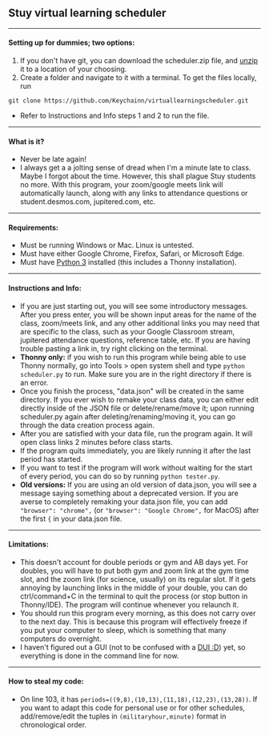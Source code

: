 ## Stuy virtual learning scheduler
---
#### Setting up for dummies; two options:
1. If you don't have git, you can download the scheduler.zip file, and [unzip](https://www.sweetwater.com/sweetcare/articles/how-to-zip-and-unzip-files/) it to a location of your choosing.
2. Create a folder and navigate to it with a terminal. To get the files locally, run
```
git clone https://github.com/Keychainn/virtuallearningscheduler.git
```
- Refer to Instructions and Info steps 1 and 2 to run the file.
---
#### What is it?
- Never be late again!
- I always get a a jolting sense of dread when I'm a minute late to class. Maybe I forgot about the time. However, this shall plague Stuy students no more. With this program, your zoom/google meets link will automatically launch, along with any links to attendance questions or student.desmos.com, jupitered.com, etc.
---
#### Requirements:
- Must be running Windows or Mac. Linux is untested.
- Must have either Google Chrome, Firefox, Safari, or Microsoft Edge.
- Must have [Python 3](https://www.python.org/downloads/) installed (this includes a Thonny installation).
---
#### Instructions and Info:
- If you are just starting out, you will see some introductory messages. After you press enter, you will be shown input areas for the name of the class, zoom/meets link, and any other additional links you may need that are specific to the class, such as your Google Classroom stream, jupitered attendance questions, reference table, etc. If you are having trouble pasting a link in, try right clicking on the terminal.
- **Thonny only:** if you wish to run this program while being able to use Thonny normally, go into Tools > open system shell and type `python scheduler.py` to run. Make sure you are in the right directory if there is an error.
- Once you finish the process, "data.json" will be created in the same directory. If you ever wish to remake your class data, you can either edit directly inside of the JSON file or delete/rename/move it; upon running scheduler.py again after deleting/renaming/moving it, you can go through the data creation process again.
- After you are satisfied with your data file, run the program again. It will open class links 2 minutes before class starts.
- If the program quits immediately, you are likely running it after the last period has started.
- If you want to test if the program will work without waiting for the start of every period, you can do so by running `python tester.py`.
- **Old versions:** If you are using an old version of data.json, you will see a message saying something about a deprecated version. If you are averse to completely remaking your data.json file, you can add `"browser": "chrome",` (or `"browser": "Google Chrome",` for MacOS) after the first `{` in your data.json file.
---
#### Limitations:
- This doesn't account for double periods or gym and AB days yet. For doubles, you will have to put both gym and zoom link at the gym time slot, and the zoom link (for science, usually) on its regular slot. If it gets annoying by launching links in the middle of your double, you can do ctrl/command+C in the terminal to quit the process (or stop button in Thonny/IDE). The program will continue whenever you relaunch it.
- You should run this program every morning, as this does not carry over to the next day. This is because this program will effectively freeze if you put your computer to sleep, which is something that many computers do overnight.
- I haven't figured out a GUI (not to be confused with a [DUI :D](https://en.wikipedia.org/wiki/Driving_under_the_influence))  yet, so everything is done in the command line for now.
---
#### How to steal my code:
- On line 103, it has `periods=((9,8),(10,13),(11,18),(12,23),(13,28))`. If you want to adapt this code for personal use or for other schedules, add/remove/edit the tuples in `(militaryhour,minute)` format in chronological order.